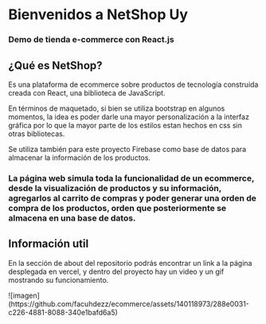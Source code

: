 <h1>Bienvenidos a NetShop Uy</h1>
<h3>Demo de tienda e-commerce con React.js</h3>
<h2>¿Qué es NetShop?</h2>
<p>Es una plataforma de ecommerce sobre productos de tecnología construida creada con React, una biblioteca de JavaScript.</p>
<p>En términos de maquetado, si bien se utiliza bootstrap en algunos momentos, la idea es poder darle una mayor personalización a la interfaz gráfica por lo que la mayor parte de los estilos estan hechos en css sin otras bibliotecas.</p>
<p>Se utiliza también para este proyecto Firebase como base de datos para almacenar la información de los productos.</p>
<h3>La página web simula toda la funcionalidad de un ecommerce, desde la visualización de productos y su información, agregarlos al carrito de compras y poder generar una orden de compra de los productos, orden que posteriormente se almacena en una base de datos.</h3>
<h2>Información util</h2>
<p>En la sección de about del repositorio podrás encontrar un link a la página desplegada en vercel, y dentro del proyecto hay un video y un gif mostrando su funcionamiento.</p>
![imagen](https://github.com/facuhdezz/ecommerce/assets/140118973/288e0031-c226-4881-8088-340e1bafd6a5)

